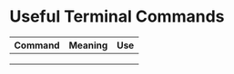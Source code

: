 # Useful Terminal Commands

|Command   | Meaning  | Use  |   
|----------|----------|------|
|          |          |      |   
|          |          |      |   
|          |          |      |   